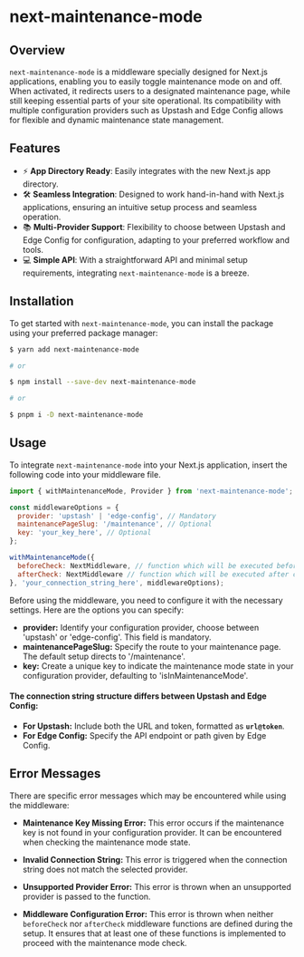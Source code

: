 # next-maintenance-mode

## Overview

`next-maintenance-mode` is a middleware specially designed for Next.js applications, enabling you to easily toggle maintenance mode on and off. When activated, it redirects users to a designated maintenance page, while still keeping essential parts of your site operational. Its compatibility with multiple configuration providers such as Upstash and Edge Config allows for flexible and dynamic maintenance state management.

## Features

- ⚡️ **App Directory Ready**: Easily integrates with the new Next.js app directory.
- 🛠️ **Seamless Integration**: Designed to work hand-in-hand with Next.js applications, ensuring an intuitive setup process and seamless operation.
- 📚 **Multi-Provider Support**: Flexibility to choose between Upstash and Edge Config for configuration, adapting to your preferred workflow and tools.
- 💻 **Simple API**: With a straightforward API and minimal setup requirements, integrating `next-maintenance-mode` is a breeze.

## Installation

To get started with `next-maintenance-mode`, you can install the package using your preferred package manager:

```bash
$ yarn add next-maintenance-mode

# or

$ npm install --save-dev next-maintenance-mode

# or

$ pnpm i -D next-maintenance-mode
```

## Usage

To integrate `next-maintenance-mode` into your Next.js application, insert the following code into your middleware file.

```javascript
import { withMaintenanceMode, Provider } from 'next-maintenance-mode';

const middlewareOptions = {
  provider: 'upstash' | 'edge-config', // Mandatory
  maintenancePageSlug: '/maintenance', // Optional
  key: 'your_key_here', // Optional
};

withMaintenanceMode({
  beforeCheck: NextMiddleware, // function which will be executed before checking the maintenance mode
  afterCheck: NextMiddleware // function which will be executed after checking the maintenance mode
}, 'your_connection_string_here', middlewareOptions);
```

Before using the middleware, you need to configure it with the necessary settings. Here are the options you can specify:

- **provider:** Identify your configuration provider, choose between 'upstash' or 'edge-config'. This field is mandatory.
- **maintenancePageSlug:** Specify the route to your maintenance page. The default setup directs to '/maintenance'.
- **key:** Create a unique key to indicate the maintenance mode state in your configuration provider, defaulting to 'isInMaintenanceMode'.

#### The connection string structure differs between Upstash and Edge Config:

- **For Upstash:** Include both the URL and token, formatted as **`url@token`**.
- **For Edge Config:** Specify the API endpoint or path given by Edge Config.

## Error Messages

There are specific error messages which may be encountered while using the middleware:

- **Maintenance Key Missing Error:** 
  This error occurs if the maintenance key is not found in your configuration provider. It can be encountered when checking the maintenance mode state. 

- **Invalid Connection String:** 
  This error is triggered when the connection string does not match the selected provider.

- **Unsupported Provider Error:** 
  This error is thrown when an unsupported provider is passed to the function. 

- **Middleware Configuration Error:** 
  This error is thrown when neither `beforeCheck` nor `afterCheck` middleware functions are defined during the setup. It ensures that at least one of these functions is implemented to proceed with the maintenance mode check.

